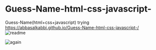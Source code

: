 # Guess-Name-html-css-javascript-
Guess-Name(html+css+javascript)
trying 
https://abbasalkabbi.github.io/Guess-Name-html-css-javascript-/
![readme](https://user-images.githubusercontent.com/75854041/107322985-88fff500-6ab6-11eb-8815-87889ca0356f.png)









![again](https://user-images.githubusercontent.com/75854041/107323177-e005ca00-6ab6-11eb-9f71-244c8531527c.png)

